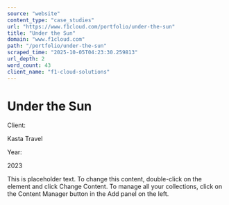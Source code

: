 ```yaml
---
source: "website"
content_type: "case_studies"
url: "https://www.f1cloud.com/portfolio/under-the-sun"
title: "Under the Sun"
domain: "www.f1cloud.com"
path: "/portfolio/under-the-sun"
scraped_time: "2025-10-05T04:23:30.259813"
url_depth: 2
word_count: 43
client_name: "f1-cloud-solutions"
---
```


# Under the Sun

Client:

Kasta Travel

Year:

2023

This is placeholder text. To change this content, double-click on the element and click Change Content. To manage all your collections, click on the Content Manager button in the Add panel on the left.